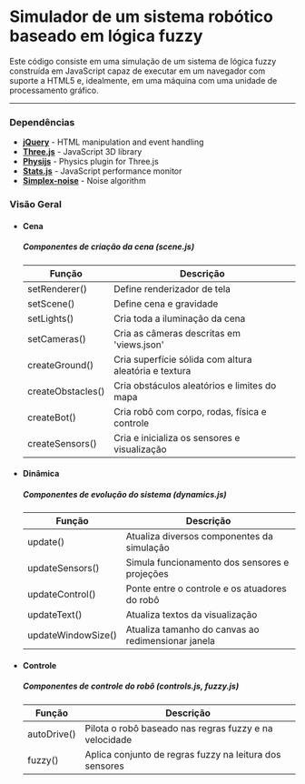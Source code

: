 Simulador de um sistema robótico baseado em lógica fuzzy
===

Este código consiste em uma simulação de um sistema de lógica fuzzy construída em JavaScript capaz de executar em um navegador com suporte a HTML5 e, idealmente, em uma máquina com uma unidade de processamento gráfico.

---

### Dependências ###

* [**jQuery**](https://jquery.com/) - HTML manipulation and event handling
* [**Three.js**](https://threejs.org/) - JavaScript 3D library
* [**Physijs**](https://chandlerprall.github.io/Physijs/) - Physics plugin for Three.js
* [**Stats.js**](https://github.com/mrdoob/stats.js/) - JavaScript performance monitor
* [**Simplex-noise**](http://staffwww.itn.liu.se/~stegu/simplexnoise/simplexnoise.pdf) - Noise algorithm

### Visão Geral ###

* #### Cena
    ##### Componentes de criação da cena (scene.js)

    Função              | Descrição
    --------------------|-------------------------------------------------------
    setRenderer()       | Define renderizador de tela
    setScene()          | Define cena e gravidade
    setLights()         | Cria toda a iluminação da cena
    setCameras()        | Cria as câmeras descritas em 'views.json'
    createGround()      | Cria superfície sólida com altura aleatória e textura
    createObstacles()   | Cria obstáculos aleatórios e limites do mapa
    createBot()         | Cria robô com corpo, rodas, física e controle
    createSensors()     | Cria e inicializa os sensores e visualização

* #### Dinâmica
    ##### Componentes de evolução do sistema (dynamics.js)

    Função              | Descrição
    --------------------|-------------------------------------------------------
    update()            | Atualiza diversos componentes da simulação
    updateSensors()     | Simula funcionamento dos sensores e projeções
    updateControl()     | Ponte entre o controle e os atuadores do robô
    updateText()        | Atualiza textos da visualização
    updateWindowSize()  | Atualiza tamanho do canvas ao redimensionar janela

* #### Controle
    ##### Componentes de controle do robô (controls.js, fuzzy.js)

    Função              | Descrição
    --------------------|-------------------------------------------------------
    autoDrive()         | Pilota o robô baseado nas regras fuzzy e na velocidade
    fuzzy()             | Aplica conjunto de regras fuzzy na leitura dos sensores
